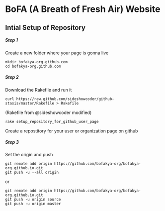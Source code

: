 # BoFA (A Breath of Fresh Air) Website

## Intial Setup of Repository

##### Step 1
Create a new folder where your page is gonna live

	mkdir bofakya-org.github.com 
	cd bofakya-org.github.com

##### Step 2
Download the Rakefile and run it

	curl https://raw.github.com/sideshowcoder/github-stasis/master/Rakefile > Rakefile 

(Rakefile from @sideshowcoder modified)

	rake setup_repository_for_github_user_page

Create a repostitory for your user or organization page on github

##### Step 3
Set the origin and push

	git remote add origin https://github.com/bofakya-org/bofakya-org.github.io.git
	git push -u --all origin

or

	git remote add origin https://github.com/bofakya-org/bofakya-org.github.io.git
	git push -u origin source
	git push -u origin master
